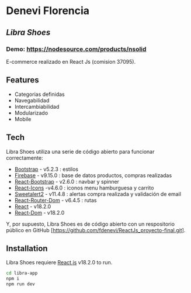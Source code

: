 # Denevi Florencia
## _Libra Shoes_
### Demo: https://nodesource.com/products/nsolid
E-commerce realizado en React Js (comision 37095).

## Features
- Categorias definidas
- Navegabilidad
- Intercambiabilidad
- Modularizado
- Mobile

## Tech
Libra Shoes utiliza una serie de código abierto para funcionar correctamente:

- [Bootstrap] - v5.2.3 : estilos
- [Firebase] - v9.15.0 : base de datos productos, compras realizadas
- [React-Bootstrap] - v2.6.0 : navbar y spinner
- [React-Icons] -v4.6.0 : iconos menu hamburguesa y carrito
- [Sweetalert2] - v11.4.8 : alertas compra realizada y validación de email
- [React-Router-Dom] - v6.4.5 : rutas
- [React] - v18.2.0
- [React-Dom] - v18.2.0


Y, por supuesto, Libra Shoes es de código abierto con un respositorio público en GitHub [https://github.com/fdenevi/ReactJs_proyecto-final.git]. 

## Installation
Libra Shoes requiere [React.js](https://reactjs.org/) v18.2.0 to run.
```sh
cd libra-app
npm i
npm run dev
```



[//]: # (These are reference links used in the body of this note and get stripped out when the markdown processor does its job. There is no need to format nicely because it shouldn't be seen. Thanks SO - http://stackoverflow.com/questions/4823468/store-comments-in-markdown-syntax)

   [Bootstrap]: <https://react-bootstrap.github.io/>
   [React-Bootstrap]: <https://react-bootstrap.github.io/>
   [Firebase]: <https://firebase.google.com/?gclid=EAIaIQobChMI__yQ7Zaz_AIVBW6RCh0dDgcCEAAYASAAEgKq0fD_BwE&gclsrc=aw.ds>
   [React-Icons]: <https://react-icons.github.io/react-icons/>
   [Sweetalert2]: <https://sweetalert2.github.io/>
   [React-Router-Dom]: <https://es.reactjs.org/>
   [React]: <https://es.reactjs.org/>
   [React-Dom]: <https://es.reactjs.org/>